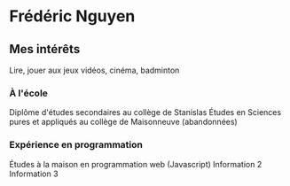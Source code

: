 # Frédéric Nguyen
## Mes intérêts
Lire, jouer aux jeux vidéos, cinéma, badminton
### À l'école
Diplôme d'études secondaires au collège de Stanislas
Études en Sciences pures et appliqués au collège de Maisonneuve (abandonnées)

### Expérience en programmation
Études à la maison en programmation web (Javascript)
Information 2
Information 3